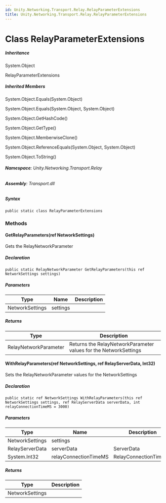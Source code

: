 ```yaml
---
id: Unity.Networking.Transport.Relay.RelayParameterExtensions
title: Unity.Networking.Transport.Relay.RelayParameterExtensions
---
```



# Class RelayParameterExtensions







##### Inheritance


System.Object




RelayParameterExtensions






##### Inherited Members



System.Object.Equals(System.Object)





System.Object.Equals(System.Object, System.Object)





System.Object.GetHashCode()





System.Object.GetType()





System.Object.MemberwiseClone()





System.Object.ReferenceEquals(System.Object, System.Object)





System.Object.ToString()





###### **Namespace**: Unity.Networking.Transport.Relay

###### **Assembly**: Transport.dll

##### Syntax


``` lang-csharp
public static class RelayParameterExtensions
```



### Methods

#### GetRelayParameters(ref NetworkSettings)


Gets the RelayNetworkParameter






##### Declaration


``` lang-csharp
public static RelayNetworkParameter GetRelayParameters(this ref NetworkSettings settings)
```



##### Parameters

| Type            | Name     | Description |
|-----------------|----------|-------------|
| NetworkSettings | settings |             |

##### Returns

| Type                  | Description                                                      |
|-----------------------|------------------------------------------------------------------|
| RelayNetworkParameter | Returns the RelayNetworkParameter values for the NetworkSettings |

#### WithRelayParameters(ref NetworkSettings, ref RelayServerData, Int32)


Sets the RelayNetworkParameter values for the NetworkSettings






##### Declaration


``` lang-csharp
public static ref NetworkSettings WithRelayParameters(this ref NetworkSettings settings, ref RelayServerData serverData, int relayConnectionTimeMS = 3000)
```



##### Parameters

| Type            | Name                  | Description           |
|-----------------|-----------------------|-----------------------|
| NetworkSettings | settings              |                       |
| RelayServerData | serverData            | ServerData            |
| System.Int32    | relayConnectionTimeMS | RelayConnectionTimeMS |

##### Returns

| Type            | Description |
|-----------------|-------------|
| NetworkSettings |             |



